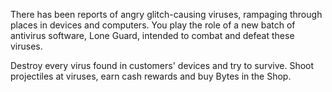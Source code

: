 There has been reports of angry glitch-causing viruses, rampaging through places in devices and computers. You play the role of a new batch of antivirus software, Lone Guard, intended to combat and defeat these viruses.

Destroy every virus found in customers' devices and try to survive. Shoot projectiles at viruses, earn cash rewards and buy Bytes in the Shop.